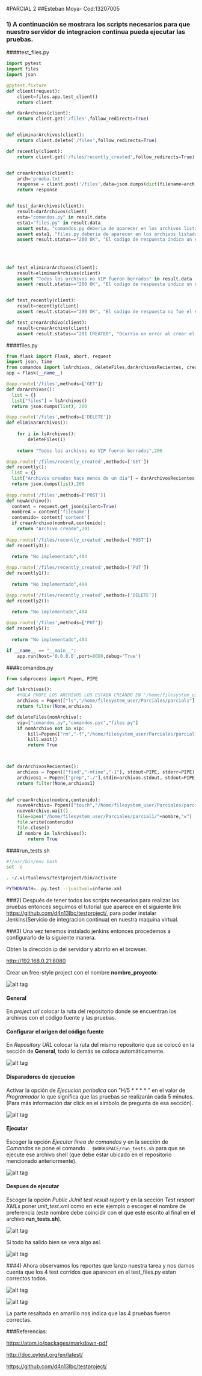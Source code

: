 #PARCIAL 2
##Esteban Moya- Cod:13207005

### 1) A continuación se mostrara los scripts necesarios para que nuestro servidor de integracion continua pueda ejecutar las pruebas.

####test_files.py
```python
import pytest
import files
import json

@pytest.fixture
def client(request):
	client=files.app.test_client()
	return client

def darArchivos(client):
	return client.get('/files',follow_redirects=True)


def eliminarArchivos(client):
	return client.delete('/files',follow_redirects=True)

def recently(client):
	return client.get('/files/recently_created',follow_redirects=True)


def crearArchivo(client):
	arch='prueba.txt'
	response = client.post('/files',data=json.dumps(dict(filename=arch,content='Hola mundo')),content_type='application/json')
	return response


def test_darArchivos(client):
	result=darArchivos(client)
	esta="comandos.py" in result.data
	esta1="files.py" in result.data
	assert esta, "comandos.py deberia de aparecer en los archivos listados"
	assert esta1, "files.py deberia de aparecer en los archivos listados"
	assert result.status=="200 OK", "El codigo de respuesta indica un error"
	
	
	
	
def test_eliminarArchivos(client):
	result=eliminarArchivos(client)
	assert "Todos los archivos no VIP fueron borrados" in result.data 
	assert result.status=="200 OK", "El codigo de respuesta indica un error"


def test_recently(client):
	result=recently(client)
	assert result.status=="200 OK", "El codigo de respuesta no fue el esperado"

def test_crearArchivo(client):
	result=crearArchivo(client)
	assert result.status=="201 CREATED", "Ocurrio un error al crear el archivo"
```

####files.py

```python
from flask import Flask, abort, request
import json, time
from comandos import lsArchivos, deleteFiles,darArchivosRecientes, crearArchivo
app = Flask(__name__)

@app.route('/files',methods=['GET'])
def darArchivos():
  list = {}
  list["files"] = lsArchivos()
  return json.dumps(list), 200

@app.route('/files',methods=['DELETE'])
def eliminarArchivos():
	
	for i in lsArchivos():
		deleteFiles(i)
			
	return "Todos los archivos no VIP fueron borrados",200

@app.route('/files/recently_created',methods=['GET'])
def recently():
  list = {}
  list["Archivos creados hace menos de un dia"] = darArchivosRecientes()
  return json.dumps(list),200
  
@app.route('/files',methods=['POST'])
def newArchivo():
  content = request.get_json(silent=True)
  nombreA = content['filename']
  contenido= content['content']
  if crearArchivo(nombreA,contenido):
  	return "Archivo creado",201
  
@app.route('/files/recently_created',methods=['POST'])
def recently3():
 
  return "No implementado",404

@app.route('/files/recently_created',methods=['PUT'])
def recently1():
 
  return "No implementado",404

@app.route('/files/recently_created',methods=['DELETE'])
def recently2():
 
  return "No implementado",404

@app.route('/files',methods=['PUT'])
def recently5():
 
  return "No implementado",404

if __name__ == "__main__":
	app.run(host='0.0.0.0',port=8080,debug='True')

```

####comandos.py

```python
from subprocess import Popen, PIPE

def lsArchivos():
	#HOLA PROFE LOS ARCHIVOS LOS ESTABA CREANDO EN "/home/filesystem_user/Parciales/parcial1"
	archivos = Popen(["ls","/home/filesystem_user/Parciales/parcial1"], stdout=PIPE, stderr=PIPE).communicate()[0].split('\n')
	return filter(None,archivos)

def deleteFiles(nomArchivo):
	vip=["comandos.py","comandos.pyc","files.py"]
	if nomArchivo not in vip:
		kill=Popen(["rm","-f","/home/filesystem_user/Parciales/parcial1/"+nomArchivo], stdout=PIPE, stderr=PIPE)
		kill.wait()
		return True



def darArchivosRecientes():
	archivos = Popen(["find","-mtime","-1"], stdout=PIPE, stderr=PIPE)
	archivos1 = Popen(["grep","./"],stdin=archivos.stdout, stdout=PIPE, stderr=PIPE).communicate()[0].split('\n')
	return filter(None,archivos1)	
    	

def crearArchivo(nombre,contenido):
	nuevoArchivo= Popen(["touch","/home/filesystem_user/Parciales/parcial1/"+nombre], stdout=PIPE, stderr=PIPE)
	nuevoArchivo.wait()
	file=open("/home/filesystem_user/Parciales/parcial1/"+nombre,"w")
	file.write(contenido)
	file.close()
	if nombre in lsArchivos():
		return True

```

####run_tests.sh

```sh
#!/usr/bin/env bash
set -e 

. ~/.virtualenvs/testproject/bin/activate

PYTHONPATH=. py.test --junitxml=informe.xml

```

###2) Después de tener todos los scripts necesarios para realizar las pruebas entonces seguimos el tutorial que aparece en el siguiente link https://github.com/d4n13lbc/testproject/, para poder instalar Jenkins(Servicio de integracion continua) en nuestra maquina virtual.

###3) Una vez tenemos instalado jenkins entonces procedemos a configurarlo de la siguiente manera.

Obten la dirección ip del servidor y abrirlo en el browser.

http://192.168.0.21:8080

Crear un free-style project con el nombre **nombre_proyecto**:

![alt tag](https://github.com/EstebanMV96/parcial2/blob/master/images/jenkins1.PNG)


#### General

En *project url* colocar la ruta del repositorio donde se encuentran los archivos con el código fuente y las pruebas.

#### Configurar el origen del código fuente

En *Repository URL* colocar la ruta del mismo repositorio que se colocó en la sección de **General**, todo lo demás se coloca automáticamente.

![alt tag](https://github.com/EstebanMV96/parcial2/blob/master/images/jenkins2.PNG)

#### Disparadores de ejecucion

Activar la opción de *Ejecucion periodica* con "H/5 * * * * " en el valor de *Programador* lo que significa que las pruebas se realizarán cada 5 minutos. (Para más información dar click en el símbolo de pregunta de esa sección).

![alt tag](https://github.com/EstebanMV96/parcial2/blob/master/images/jenkins3.PNG)

#### Ejecutar

Escoger la opción *Ejecutar linea de comandos* y en la sección de *Comandos* se pone el comando ```. $WORKSPACE/run_tests.sh``` para que se ejecute ese archivo shell (que debe estar ubicado en el repositorio mencionado anteriormente).

![alt tag](https://github.com/EstebanMV96/parcial2/blob/master/images/jenkins4.PNG)

#### Despues de ejecutar

Escoger la opción *Public JUnit test result report* y en la sección *Test resport XMLs* poner *unit_test.xml* como en este ejemplo o escoger el nombre de preferencia (este nombre debe coincidir con el que esté escrito al final en el archivo **run_tests.sh**).


![alt tag](https://github.com/EstebanMV96/parcial2/blob/master/images/jenkins5.PNG)

     
     
Si todo ha salido bien se vera algo así.


![alt tag](https://github.com/EstebanMV96/parcial2/blob/master/images/jenkins6.PNG)


###4) Ahora observamos los reportes que lanzo nuestra tarea y nos damos cuenta que los 4 test corridos que aparecen en el test_files.py estan correctos todos.

![alt tag](https://github.com/EstebanMV96/parcial2/blob/master/images/jenkins7.PNG)

![alt tag](https://github.com/EstebanMV96/parcial2/blob/master/images/jenkins8.PNG)

La parte resaltada en amarillo nos indica que las 4 pruebas fueron correctas.


###Referencias:

https://atom.io/packages/markdown-pdf

http://doc.pytest.org/en/latest/

https://github.com/d4n13lbc/testproject/




